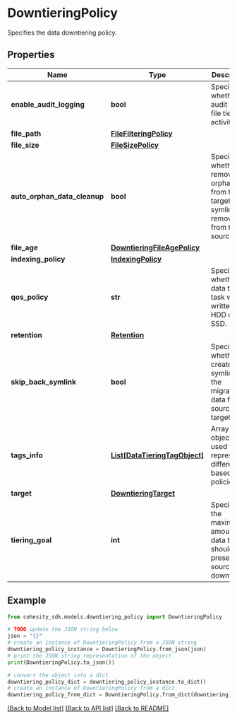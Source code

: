 # DowntieringPolicy

Specifies the data downtiering policy.

## Properties

Name | Type | Description | Notes
------------ | ------------- | ------------- | -------------
**enable_audit_logging** | **bool** | Specifies whether to audit log the file tiering activity. | [optional] [default to False]
**file_path** | [**FileFilteringPolicy**](FileFilteringPolicy.md) |  | [optional] 
**file_size** | [**FileSizePolicy**](FileSizePolicy.md) |  | [optional] 
**auto_orphan_data_cleanup** | **bool** | Specifies whether to remove the orphan data from the target if the symlink is removed from the source. | [optional] [default to True]
**file_age** | [**DowntieringFileAgePolicy**](DowntieringFileAgePolicy.md) |  | [optional] 
**indexing_policy** | [**IndexingPolicy**](IndexingPolicy.md) |  | [optional] 
**qos_policy** | **str** | Specifies whether the data tiering task will be written to HDD or SSD. | [optional] 
**retention** | [**Retention**](Retention.md) |  | [optional] 
**skip_back_symlink** | **bool** | Specifies whether to create a symlink for the migrated data from source to target. | [optional] [default to True]
**tags_info** | [**List[DataTieringTagObject]**](DataTieringTagObject.md) | Array of Tag objects used to represent different file based policies | [optional] 
**target** | [**DowntieringTarget**](DowntieringTarget.md) |  | [optional] 
**tiering_goal** | **int** | Specifies the maximum amount of data that should be present on source after downtiering. | [optional] 

## Example

```python
from cohesity_sdk.models.downtiering_policy import DowntieringPolicy

# TODO update the JSON string below
json = "{}"
# create an instance of DowntieringPolicy from a JSON string
downtiering_policy_instance = DowntieringPolicy.from_json(json)
# print the JSON string representation of the object
print(DowntieringPolicy.to_json())

# convert the object into a dict
downtiering_policy_dict = downtiering_policy_instance.to_dict()
# create an instance of DowntieringPolicy from a dict
downtiering_policy_from_dict = DowntieringPolicy.from_dict(downtiering_policy_dict)
```
[[Back to Model list]](../README.md#documentation-for-models) [[Back to API list]](../README.md#documentation-for-api-endpoints) [[Back to README]](../README.md)


